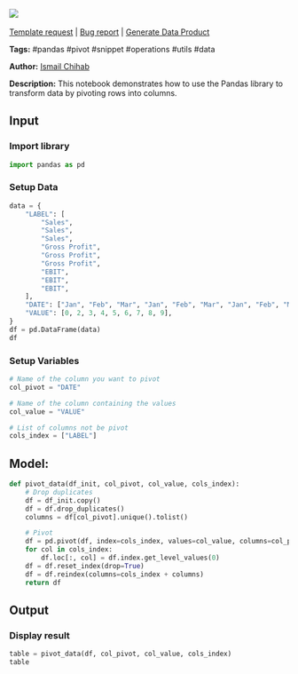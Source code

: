 <a href="https://app.naas.ai/user-redirect/naas/downloader?url=https://raw.githubusercontent.com/jupyter-naas/awesome-notebooks/master/Pandas/Pandas_Pivot_rows_to_columns.ipynb" target="_parent"><img src="https://naasai-public.s3.eu-west-3.amazonaws.com/open_in_naas.svg"/></a><br><br><a href="https://github.com/jupyter-naas/awesome-notebooks/issues/new?assignees=&labels=&template=template-request.md&title=Tool+-+Action+of+the+notebook+">Template request</a> | <a href="https://github.com/jupyter-naas/awesome-notebooks/issues/new?assignees=&labels=bug&template=bug_report.md&title=Pandas+-+Pivot+rows+to+columns:+Error+short+description">Bug report</a> | <a href="https://app.naas.ai/user-redirect/naas/downloader?url=https://raw.githubusercontent.com/jupyter-naas/awesome-notebooks/master/Naas/Naas_Start_data_product.ipynb" target="_parent">Generate Data Product</a>

**Tags:** #pandas #pivot #snippet #operations #utils #data

**Author:** [Ismail Chihab](https://www.linkedin.com/in/ismail-chihab-4b0a04202/)

**Description:** This notebook demonstrates how to use the Pandas library to transform data by pivoting rows into columns.

## Input

### Import library


```python
import pandas as pd
```

### Setup Data


```python
data = {
    "LABEL": [
        "Sales",
        "Sales",
        "Sales",
        "Gross Profit",
        "Gross Profit",
        "Gross Profit",
        "EBIT",
        "EBIT",
        "EBIT",
    ],
    "DATE": ["Jan", "Feb", "Mar", "Jan", "Feb", "Mar", "Jan", "Feb", "Mar"],
    "VALUE": [0, 2, 3, 4, 5, 6, 7, 8, 9],
}
df = pd.DataFrame(data)
df
```

### Setup Variables


```python
# Name of the column you want to pivot
col_pivot = "DATE"

# Name of the column containing the values
col_value = "VALUE"

# List of columns not be pivot
cols_index = ["LABEL"]
```

## Model:


```python
def pivot_data(df_init, col_pivot, col_value, cols_index):
    # Drop duplicates
    df = df_init.copy()
    df = df.drop_duplicates()
    columns = df[col_pivot].unique().tolist()

    # Pivot
    df = pd.pivot(df, index=cols_index, values=col_value, columns=col_pivot)
    for col in cols_index:
        df.loc[:, col] = df.index.get_level_values(0)
    df = df.reset_index(drop=True)
    df = df.reindex(columns=cols_index + columns)
    return df
```

## Output

### Display result


```python
table = pivot_data(df, col_pivot, col_value, cols_index)
table
```
